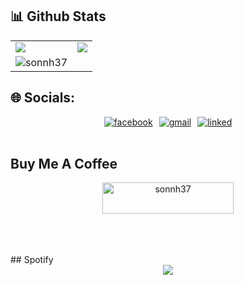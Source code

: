 
## 📊 Github Stats  
<table>
  <tr>
    <td><img align="center" src="https://github-readme-stats.vercel.app/api?username=sonnh37&show_icons=true&count_private=true&hide_border=true&theme=tokyonight" /></td>
    <td><img align="center" src="https://github-readme-stats.vercel.app/api/top-langs?username=sonnh37&show_icons=true&locale=en&layout=compact&theme=tokyonight" /></td>
  </tr>
    <tr>
       <td> <img align="center" src="https://github-readme-streak-stats.herokuapp.com/?user=sonnh37&theme=tokyonight" alt="sonnh37" /></td>
    </tr>
</table>



## 🌐 Socials:
<div align="start" style="display: flex; justify-content: center; gap: 10px;">
   <a href="https://www.facebook.com/zhson.20" target="blank">
      <img src="https://img.shields.io/badge/facebook-%232E87FB.svg?&style=for-the-badge&logo=facebook&logoColor=white" alt="facebook" />
   </a>  
   <a href="mailto:sonnh37.se@gmail.com" target="blank">
      <img src="https://img.shields.io/badge/Gmail-D14836?style=for-the-badge&logo=gmail&logoColor=white" alt="gmail" />
   </a>
   <a href="https://linkedin.com/in/hoang-son-7a6607222" target="blank">
      <img src="https://img.shields.io/badge/LinkedIn-0077B5?style=for-the-badge&logo=linkedin&logoColor=white" alt="linked" />
   </a>
</div>


      
<br/>  


## Buy Me A Coffee
<div align="center">
<p><a href="https://www.buymeacoffee.com/sonnh37"> <img align="center" src="https://cdn.buymeacoffee.com/buttons/v2/default-yellow.png" height="50" width="210" alt="sonnh37" /></a></p><br><br>
</div>
<br/>
## Spotify
<div align="center">
<img src="https://komarev.com/ghpvc/?username=sonnh37&&style=flat-square" align="center" />
</div>  
<br/>  


